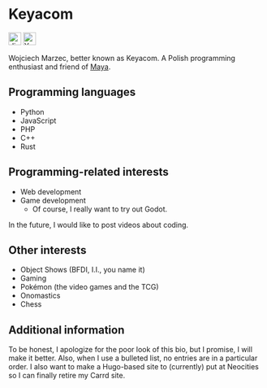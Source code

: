 # Keyacom

<img src="https://img.shields.io/static/v1?message=@keyacom&logo=discord&label=Discord&color=7289DA&logoColor=white&labelColor=&style=for-the-badge" height="25" alt="discord logo" /> <a href="https://www.youtube.com/@Keyacom"><img src="https://img.shields.io/static/v1?message=Keyacom&logo=youtube&label=YouTube%20channel&color=FF0000&logoColor=white&labelColor=&style=for-the-badge" height="25" alt="YouTube logo" /></a>

Wojciech Marzec, better known as Keyacom. A Polish programming enthusiast and friend of [Maya](https://github.com/MayaTakenOutOfCode).

## Programming languages

- Python
- JavaScript
- PHP
- C++
- Rust

## Programming-related interests

- Web development
- Game development
    - Of course, I really want to try out Godot.

In the future, I would like to post videos about coding.

## Other interests

- Object Shows (BFDI, I.I., you name it)
- Gaming
- Pokémon (the video games and the TCG)
- Onomastics
- Chess

## Additional information

To be honest, I apologize for the poor look of this bio, but I promise, I will make it better. Also, when I use a bulleted list, no entries are in a particular order. I also want to make a Hugo-based site to (currently) put at Neocities so I can finally retire my Carrd site.
